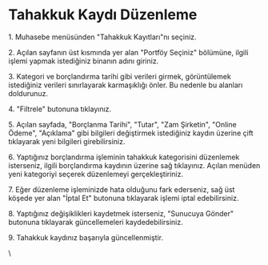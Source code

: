 # Tahakkuk Kaydı Düzenleme

1\. Muhasebe menüsünden "Tahakkuk Kayıtları"nı seçiniz.

2\. Açılan sayfanın üst kısmında yer alan "Portföy Seçiniz" bölümüne, ilgili işlemi yapmak istediğiniz binanın adını giriniz.

3\. Kategori ve borçlandırma tarihi gibi verileri girmek, görüntülemek istediğiniz verileri sınırlayarak karmaşıklığı önler. Bu nedenle bu alanları doldurunuz.

4\. "Filtrele" butonuna tıklayınız.

5\. Açılan sayfada, "Borçlanma Tarihi", "Tutar", "Zam Şirketin", "Online Ödeme", "Açıklama" gibi bilgileri değiştirmek istediğiniz kaydın üzerine çift tıklayarak yeni bilgileri girebilirsiniz.

6\. Yaptığınız borçlandırma işleminin tahakkuk kategorisini düzenlemek isterseniz, ilgili borçlandırma kaydının üzerine sağ tıklayınız. Açılan menüden yeni kategoriyi seçerek düzenlemeyi gerçekleştiriniz.

7\. Eğer düzenleme işleminizde hata olduğunu fark ederseniz, sağ üst köşede yer alan "İptal Et" butonuna tıklayarak işlemi iptal edebilirsiniz.

8\. Yaptığınız değişiklikleri kaydetmek isterseniz, "Sunucuya Gönder" butonuna tıklayarak güncellemeleri kaydedebilirsiniz.

9\. Tahakkuk kaydınız başarıyla güncellenmiştir.

\
